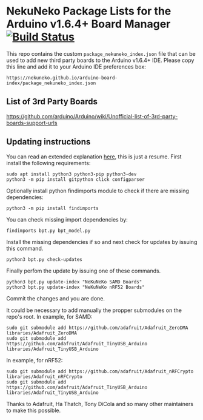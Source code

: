 # NekuNeko Package Lists for the Arduino v1.6.4+ Board Manager [![Build Status](https://travis-ci.org/adafruit/arduino-board-index.svg?branch=gh-pages)](https://travis-ci.org/adafruit/arduino-board-index)

This repo contains the custom `package_nekuneko_index.json` file that can be used to add new
third party boards to the Arduino v1.6.4+ IDE. Please copy this line and add it to your Arduino IDE preferences box:

`https://nekuneko.github.io/arduino-board-index/package_nekuneko_index.json`


## List of 3rd Party Boards

https://github.com/arduino/Arduino/wiki/Unofficial-list-of-3rd-party-boards-support-urls


## Updating instructions

You can read an extended explanation [here](https://learn.adafruit.com/using-board-package-tool-to-update-adafruit-arduino-packages), this is just a resume.
First install the following requirements:

```
sudo apt install python3 python3-pip python3-dev
python3 -m pip install gitpython click configparser
```
Optionally install python findimports module to check if there are missing dependencies:

`python3 -m pip install findimports`

You can check missing import dependencies by:

`findimports bpt.py bpt_model.py`

Install the missing dependencies if so and next check for updates by issuing this command.

`python3 bpt.py check-updates`

Finally perfom the update by issuing one of these commands.

```
python3 bpt.py update-index "NeKuNeKo SAMD Boards"
python3 bpt.py update-index "NeKuNeKo nRF52 Boards"
```

Commit the changes and you are done.


It could be necessary to add manually the propper submodules on the repo's root. In example, for SAMD:

```
sudo git submodule add https://github.com/adafruit/Adafruit_ZeroDMA libraries/Adafruit_ZeroDMA
sudo git submodule add https://github.com/adafruit/Adafruit_TinyUSB_Arduino libraries/Adafruit_TinyUSB_Arduino
```

In example, for nRF52:

```
sudo git submodule add https://github.com/adafruit/Adafruit_nRFCrypto libraries/Adafruit_nRFCrypto
sudo git submodule add https://github.com/adafruit/Adafruit_TinyUSB_Arduino libraries/Adafruit_TinyUSB_Arduino
```
Thanks to Adafruit, Ha Thatch, Tony DiCola and so many other maintainers to make this possible.